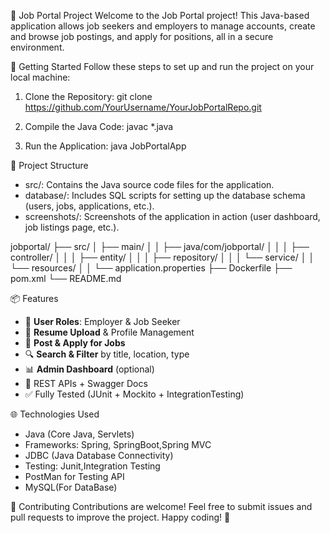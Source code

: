 
💼 Job Portal Project
Welcome to the Job Portal project! This Java-based application allows job seekers and employers to manage accounts, create and browse job postings, and apply for positions, all in a secure environment.

🚀 Getting Started
Follow these steps to set up and run the project on your local machine:

1. Clone the Repository:  git clone https://github.com/YourUsername/YourJobPortalRepo.git
   
2. Compile the Java Code: javac *.java

4. Run the Application: java JobPortalApp

📂 Project Structure

* src/: Contains the Java source code files for the application.
* database/: Includes SQL scripts for setting up the database schema (users, jobs, applications, etc.).
* screenshots/: Screenshots of the application in action (user dashboard, job listings page, etc.).

jobportal/
├── src/
│   ├── main/
│   │   ├── java/com/jobportal/
│   │   │   ├── controller/
│   │   │   ├── entity/
│   │   │   ├── repository/
│   │   │   └── service/
│   │   └── resources/
│   │       └── application.properties
├── Dockerfile
├── pom.xml
└── README.md


📦 Features

- 👤 **User Roles**: Employer & Job Seeker
- 📄 **Resume Upload** & Profile Management
- 💼 **Post & Apply for Jobs**
- 🔍 **Search & Filter** by title, location, type
- 📊 **Admin Dashboard** (optional)
- 📂 REST APIs + Swagger Docs
- ✅ Fully Tested (JUnit + Mockito + IntegrationTesting)


🌐 Technologies Used

* Java (Core Java, Servlets)
* Frameworks: Spring, SpringBoot,Spring MVC
* JDBC (Java Database Connectivity)
* Testing: Junit,Integration Testing
* PostMan for Testing API 
* MySQL(For DataBase)

🤝 Contributing
Contributions are welcome! Feel free to submit issues and pull requests to improve the project. Happy coding! 🎉


